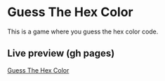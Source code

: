 # Guess The Hex Color

This is a game where you guess the hex color code.

## Live preview (gh pages)

[Guess The Hex Color](https://choephix.github.io/guess-the-hex-color/)

